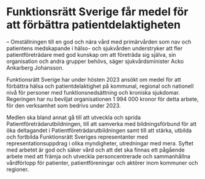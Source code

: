 # Funktionsrätt Sverige får medel för att förbättra patientdelaktigheten

– Omställningen till en god och nära vård med primärvården som nav och patientens medskapande i hälso\- och sjukvården understryker att fler patientföreträdare med god kunskap om att företräda sig själva, sin organisation och andra grupper behövs, säger sjukvårdsminister Acko Ankarberg Johansson.

Funktionsrätt Sverige har under hösten 2023 ansökt om medel för att förbättra hälsa och patientdelaktighet på kommunal, regional och nationell nivå för personer med funktionsnedsättning och kroniska sjukdomar. Regeringen har nu beviljat organisationen 1 994 000 kronor för detta arbete, för den verksamhet som bedrivs under 2023\.

Medlen ska bland annat gå till att utveckla och sprida Patientföreträdarutbildningen, till att samverka med bildningsförbund för att öka deltagandet i Patientföreträdarutbildningen samt till att stärka, utbilda och fortbilda Funktionsrätt Sveriges representanter med representationsuppdrag i olika myndigheter, utredningar med mera. Syftet med arbetet är god och säker vård och att det ska finnas ett pågående arbete med att främja och utveckla personcentrerade och sammanhållna vårdförlopp för patienter, patientföreningar och aktörer inom kommuner och regioner.
